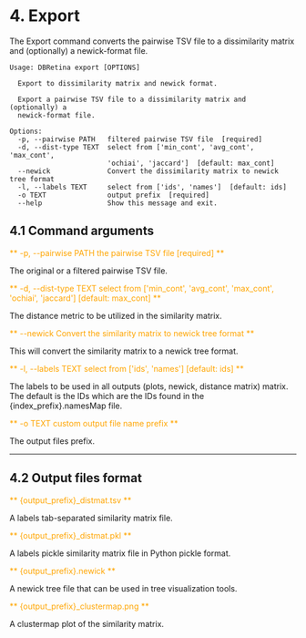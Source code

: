 # 4. Export

The Export command converts the pairwise TSV file to a dissimilarity matrix and (optionally) a newick-format file.

```
Usage: DBRetina export [OPTIONS]

  Export to dissimilarity matrix and newick format.

  Export a pairwise TSV file to a dissimilarity matrix and (optionally) a
  newick-format file.

Options:
  -p, --pairwise PATH   filtered pairwise TSV file  [required]
  -d, --dist-type TEXT  select from ['min_cont', 'avg_cont', 'max_cont',
                        'ochiai', 'jaccard']  [default: max_cont]
  --newick              Convert the dissimilarity matrix to newick tree format
  -l, --labels TEXT     select from ['ids', 'names']  [default: ids]
  -o TEXT               output prefix  [required]
  --help                Show this message and exit.
```

## 4.1 Command arguments


<span style="color:orange;">** -p, --pairwise PATH       the pairwise TSV file  [required] **</span>

The original or a filtered pairwise TSV file.

<span style="color:orange;">** -d, --dist-type TEXT      select from ['min_cont', 'avg_cont', 'max_cont', 'ochiai', 'jaccard']  [default: max_cont] **</span>

The distance metric to be utilized in the similarity matrix.

<span style="color:orange;">** --newick              Convert the similarity matrix to newick tree format **</span>

This will convert the similarity matrix to a newick tree format.

<span style="color:orange;">** -l, --labels TEXT         select from ['ids', 'names']  [default: ids] **</span>

The labels to be used in all outputs (plots, newick, distance matrix) matrix. The default is the IDs which are the IDs found in the {index_prefix}.namesMap file.

<span style="color:orange;">** -o TEXT               custom output file name prefix **</span>

The output files prefix.


---


## 4.2 Output files format

<span style="color:orange;">** {output_prefix}_distmat.tsv **</span>

A labels tab-separated similarity matrix file.

<span style="color:orange;">** {output_prefix}_distmat.pkl **</span>

A labels pickle similarity matrix file in Python pickle format.

<span style="color:orange;">** {output_prefix}.newick **</span>

A newick tree file that can be used in tree visualization tools.

<span style="color:orange;">** {output_prefix}_clustermap.png **</span>

A clustermap plot of the similarity matrix.